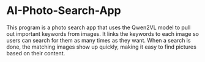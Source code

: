 # AI-Photo-Search-App
This program is a photo search app that uses the Qwen2VL model to pull out important keywords from images. It links the keywords to each image so users can search for them as many times as they want. When a search is done, the matching images show up quickly, making it easy to find pictures based on their content.

